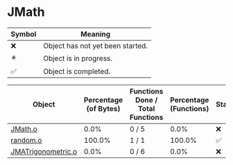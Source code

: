 # JMath
| Symbol | Meaning 
| ------------- | ------------- 
| :x: | Object has not yet been started. 
| :eight_pointed_black_star: | Object is in progress. 
| :white_check_mark: | Object is completed. 


| Object | Percentage (of Bytes) | Functions Done / Total Functions | Percentage (Functions) | Status 
| ------------- | ------------- | ------------- | ------------- | ------------- 
| [JMath.o](https://github.com/shibbo/Petari/blob/master/docs/lib/JSystem/JMath/JMath.md) | 0.0% | 0 / 5 | 0.0% | :x: 
| [random.o](https://github.com/shibbo/Petari/blob/master/docs/lib/JSystem/JMath/random.md) | 100.0% | 1 / 1 | 100.0% | :white_check_mark: 
| [JMATrigonometric.o](https://github.com/shibbo/Petari/blob/master/docs/lib/JSystem/JMath/JMATrigonometric.md) | 0.0% | 0 / 6 | 0.0% | :x: 
